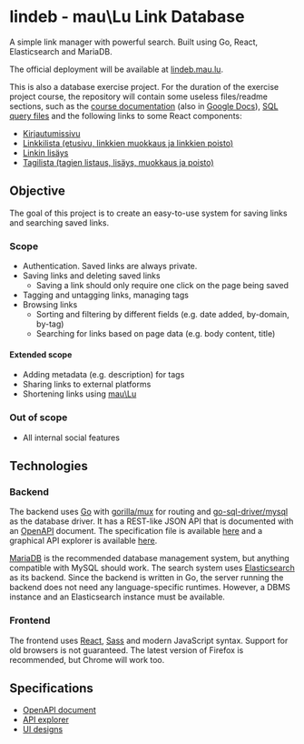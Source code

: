 # lindeb - mau\Lu Link Database
A simple link manager with powerful search. Built using Go, React, Elasticsearch and MariaDB.

The official deployment will be available at [lindeb.mau.lu](https://lindeb.mau.lu).

This is also a database exercise project.
For the duration of the exercise project course, the repository will contain some useless files/readme sections, such as
the [course documentation](https://github.com/tulir/lindeb/blob/master/docs/course.pdf)
(also in [Google Docs](https://docs.google.com/document/d/1LhNw1F7La3O9GysxXFnXPuQvzvQhpxS3Gmd0t6iF50I)),
[SQL query files](https://github.com/tulir/lindeb/tree/master/docs/sql) and
the following links to some React components:
* [Kirjautumissivu](https://github.com/tulir/lindeb/blob/master/frontend/src/components/login.js)
* [Linkkilista (etusivu, linkkien muokkaus ja linkkien poisto)](https://github.com/tulir/lindeb/blob/master/frontend/src/components/linklist.js)
* [Linkin lisäys](https://github.com/tulir/lindeb/blob/master/frontend/src/components/addlink.js)
* [Tagilista (tagien listaus, lisäys, muokkaus ja poisto)](https://github.com/tulir/lindeb/blob/master/frontend/src/components/taglist.js)

## Objective
The goal of this project is to create an easy-to-use system for saving links and searching saved links.

### Scope
* Authentication. Saved links are always private.
* Saving links and deleting saved links
  * Saving a link should only require one click on the page being saved
* Tagging and untagging links, managing tags
* Browsing links
  * Sorting and filtering by different fields (e.g. date added, by-domain, by-tag)
  * Searching for links based on page data (e.g. body content, title)

#### Extended scope
* Adding metadata (e.g. description) for tags
* Sharing links to external platforms
* Shortening links using [mau\Lu](https://github.com/tulir/maulu)

### Out of scope
* All internal social features

## Technologies
### Backend
The backend uses [Go](https://golang.org/) with [gorilla/mux](https://github.com/gorilla/mux) for routing and
[go-sql-driver/mysql](https://github.com/go-sql-driver/mysql) as the database driver. It has a REST-like JSON
API that is documented with an [OpenAPI](https://github.com/OAI/OpenAPI-Specification) document. The specification
file is available [here](https://github.com/tulir/lindeb/blob/master/docs/api.yaml) and a graphical API explorer
is available [here](https://lindeb.mau.lu/apidocs).

[MariaDB](https://mariadb.org) is the recommended database management system, but anything compatible with MySQL
should work. The search system uses [Elasticsearch](https://www.elastic.co/products/elasticsearch) as its backend.
Since the backend is written in Go, the server running the backend does not need any language-specific runtimes.
However, a DBMS instance and an Elasticsearch instance must be available.

### Frontend
The frontend uses [React](https://reactjs.org/), [Sass](http://sass-lang.com/) and modern JavaScript syntax.
Support for old browsers is not guaranteed. The latest version of Firefox is recommended, but Chrome will work too.

## Specifications
* [OpenAPI document](https://github.com/tulir/lindeb/blob/master/docs/api.yaml)
* [API explorer](https://lindeb.mau.lu/apidocs)
* [UI designs](https://github.com/tulir/lindeb/tree/master/docs/ui)
